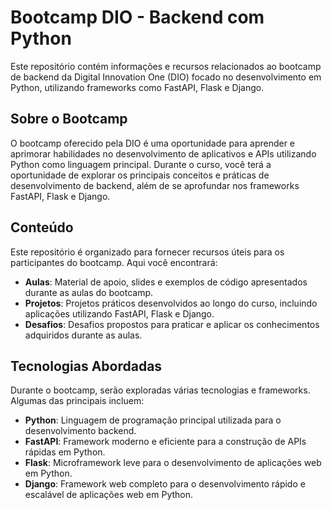 # Bootcamp DIO - Backend com Python

Este repositório contém informações e recursos relacionados ao bootcamp de backend da Digital Innovation One (DIO) focado no desenvolvimento em Python, utilizando frameworks como FastAPI, Flask e Django.

## Sobre o Bootcamp

O bootcamp oferecido pela DIO é uma oportunidade para aprender e aprimorar habilidades no desenvolvimento de aplicativos e APIs utilizando Python como linguagem principal. Durante o curso, você terá a oportunidade de explorar os principais conceitos e práticas de desenvolvimento de backend, além de se aprofundar nos frameworks FastAPI, Flask e Django.

## Conteúdo

Este repositório é organizado para fornecer recursos úteis para os participantes do bootcamp. Aqui você encontrará:

- **Aulas**: Material de apoio, slides e exemplos de código apresentados durante as aulas do bootcamp.
- **Projetos**: Projetos práticos desenvolvidos ao longo do curso, incluindo aplicações utilizando FastAPI, Flask e Django.
- **Desafios**: Desafios propostos para praticar e aplicar os conhecimentos adquiridos durante as aulas.

## Tecnologias Abordadas

Durante o bootcamp, serão exploradas várias tecnologias e frameworks. Algumas das principais incluem:

- **Python**: Linguagem de programação principal utilizada para o desenvolvimento backend.
- **FastAPI**: Framework moderno e eficiente para a construção de APIs rápidas em Python.
- **Flask**: Microframework leve para o desenvolvimento de aplicações web em Python.
- **Django**: Framework web completo para o desenvolvimento rápido e escalável de aplicações web em Python.
